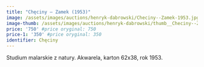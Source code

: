 ```yaml
---
title: "Chęciny – Zamek (1953)"
image: /assets/images/auctions/henryk-dabrowski/Checiny--Zamek-1953.jpg
image-thumb: /assets/images/auctions/henryk-dabrowski/thumb__Checiny--Zamek-1953.jpg
price: '750' #price oryginal: 750
price-1: '350' #price oryginal: 350
identifier: Chęciny
---
```


Studium malarskie z natury. Akwarela, karton 62x38, rok 1953.